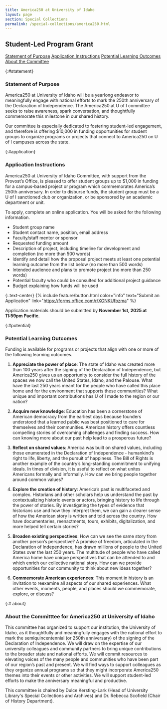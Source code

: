 ```yaml
---
title: America250 at University of Idaho
layout: page
section: Special Collections
permalink: /special-collections/america250.html
---
```


## Student-Led Program Grant

<div class="text-center mb-2 pt-3">
    <a href="#statement" class="btn btn-secondary btn-sm my-2 mx-1">Statement of Purpose</a>
    <a href="#application" class="btn btn-secondary btn-sm my-2 mx-1">Application Instructions</a>
    <a href="#potential" class="btn btn-secondary btn-sm my-2 mx-1">Potential Learning Outcomes</a>
    <a href="#about" class="btn btn-secondary btn-sm my-2 mx-1">About the Committee</a>
</div>

{:#statement}
### Statement of Purpose

America250 at University of Idaho will be a yearlong endeavor to meaningfully engage with national efforts to mark the 250th anniversary of the Declaration of Independence. The America250 at U of I committee seeks to raise awareness, spark conversation, and thoughtfully commemorate this milestone in our shared history. 

Our committee is especially dedicated to fostering student-led engagement, and therefore is offering $10,000 in funding opportunities for student groups to organize programs or projects that connect to America250 on U of I campuses across the state.

{:#application}
### Application Instructions

America250 at University of Idaho Committee, with support from the Provost’s Office, is pleased to offer student groups up to $1,000 in funding for a campus-based project or program which commemorates America’s 250th anniversary. In order to disburse funds, the student group must be a U of I sanctioned club or organization, or be sponsored by an academic department or unit. 

To apply, complete an online application. You will be asked for the following information. 
- Student group name
- Student contact name, position, email address
- Faculty/staff mentor or sponsor
- Requested funding amount
- Description of project, including timeline for development and completion (no more than 500 words)
- Identify and detail how the proposal project meets at least one potential learning outcome from the list below (no more than 500 words)
- Intended audience and plans to promote project (no more than 250 words)
- Potential faculty who could be consulted for additional project guidance
- Budget explaining how funds will be used

{:.text-center}
{% include feature/button.html color="info" text="Submit an Application" link="https://forms.office.com/r/XGNKUfbzma" %}

Application materials should be submitted by **November 1st, 2025 at 11:59pm Pacific**. 

{:#potential}
### Potential Learning Outcomes

Funding is available for programs or projects that align with one or more of the following learning outcomes. 

1. **Appreciate the power of place**: The state of Idaho was created more than 100 years after the signing of the Declaration of Independence, but America250 gives us an opportunity to consider the full history of the spaces we now call the United States, Idaho, and the Palouse. What have the last 250 years meant for the people who have called this place home and for the environment that supports these communities? What unique and important contributions has U of I made to the region or our nation? 

2. **Acquire new knowledge**: Education has been a cornerstone of American democracy from the earliest days because founders understood that a learned public was best positioned to care for themselves and their communities. American history offers countless compelling stories of overcoming challenges and finding success. How can knowing more about our past help lead to a prosperous future?  

3. **Reflect on shared values**: America was built on shared values, including those enumerated in the Declaration of Independence - humankind’s right to life, liberty, and the pursuit of happiness. The Bill of Rights is another example of the country’s long-standing commitment to unifying ideals. In times of division, it is useful to reflect on what unites Americans formally and informally. How can we bring people together around common values?   

4. **Explore the creation of history**: America’s past is multifaceted and complex. Historians and other scholars help us understand the past by contextualizing historic events or actors, bringing history to life through the power of stories. By investigating the types of evidence that historians use and how they interpret them, we can gain a clearer sense of how the American story is written and told across the country. How have documentaries, reenactments, tours, exhibits, digitalization, and more helped tell certain stories? 

5. **Broaden existing perspectives**: How can we see the same story from another person’s perspective? A promise of freedom, articulated in the Declaration of Independence, has drawn millions of people to the United States over the last 250 years. The multitude of people who have called America home have unique perspectives that can be attended to and which enrich our collective national story. How can we provide opportunities for our community to think about new ideas together? 

6. **Commemorate American experiences**: This moment in history is an invitation to reexamine all aspects of our shared experiences. What other events, moments, people, and places should we commemorate, explore, or discuss? 

{:# about}
### About the Committtee for America250 at University of Idaho

This committee has organized to support our institution, the University of Idaho, as it thoughtfully and meaningfully engages with the national effort to mark the semiquincentennial (or 250th anniversary) of the signing of the Declaration of Independence. We will draw on the expertise of our university colleagues and community partners to bring unique contributions to the broader state and national efforts. We will commit resources to elevating voices of the many people and communities who have been part of our region’s past and present. We will find ways to support colleagues as they organize annual programs so that they might incorporate America250 themes into their events or other activities. We will support student-led efforts to make the anniversary meaningful and productive.

This committee is chaired by Dulce Kersting-Lark (Head of University Library's Special Collections and Archives) and Dr. Rebecca Scofield (Chair of History Department). 